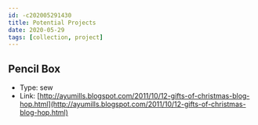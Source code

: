 ```yaml
---
id: -c202005291430
title: Potential Projects
date: 2020-05-29
tags: [collection, project]
---
```


## Pencil Box
- Type: sew
- Link: [http://ayumills.blogspot.com/2011/10/12-gifts-of-christmas-blog-hop.html](http://ayumills.blogspot.com/2011/10/12-gifts-of-christmas-blog-hop.html)

